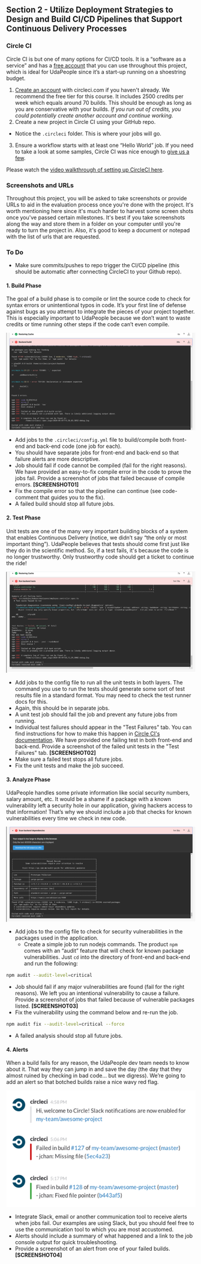 ## Section 2 - Utilize Deployment Strategies to Design and Build CI/CD Pipelines that Support Continuous Delivery Processes

### Circle CI

Circle CI is but one of many options for CI/CD tools. It is a “software as a service” and has a [free account](https://circleci.com/signup/?source-button=free) that you can use throughout this project, which is ideal for UdaPeople since it’s a start-up running on a shoestring budget. 

1. [Create an account](https://circleci.com/signup/?source-button=free) with circleci.com if you haven't already. We recommend the free tier for this course. It includes 2500 credits per week which equals around 70 builds. This should be enough as long as you are conservative with your builds. _If you run out of credits, you could potentially create another account and continue working._
2. Create a new project in Circle CI using your GitHub repo.
 - Notice the `.circleci` folder. This is where your jobs will go.
3. Ensure a workflow starts with at least one “Hello World” job. If you need to take a look at some samples, Circle CI was nice enough to [give us a few](https://circleci.com/docs/2.0/sample-config).

Please watch the [video walkthrough of setting up CircleCI here](https://www.youtube.com/watch?v=SRBmYjUF-tA).

### Screenshots and URLs

Throughout this project, you will be asked to take screenshots or provide URLs to aid in the evaluation process once you're done with the project. It's worth mentioning here since it's much harder to harvest some screen shots once you've passed certain milestones. It's best if you take screenshots along the way and store them in a folder on your computer until you're ready to turn the project in. Also, it's good to keep a document or notepad with the list of urls that are requested.

### To Do

- Make sure commits/pushes to repo trigger the CI/CD pipeline (this should be automatic after connecting CircleCI to your Github repo).

#### 1. Build Phase

The goal of a build phase is to compile or lint the source code to check for syntax errors or unintentional typos in code. It’s your first line of defense against bugs as you attempt to integrate the pieces of your project together. This is especially important to UdaPeople because we don’t want to waste credits or time running other steps if the code can’t even compile.

![Job properly failing because of compile errors.](screenshots/SCREENSHOT01.png)

- Add jobs to the `.circleci/config.yml` file to build/compile both front-end and back-end code (one job for each). 
- You should have separate jobs for front-end and back-end so that failure alerts are more descriptive.
- Job should fail if code cannot be compiled (fail for the right reasons). We have provided an easy-to-fix compile error in the code to prove the jobs fail. Provide a screenshot of jobs that failed because of compile errors. **[SCREENSHOT01]**
- Fix the compile error so that the pipeline can continue (see code-comment that guides you to the fix).
- A failed build should stop all future jobs.

#### 2. Test Phase

Unit tests are one of the many very important building blocks of a system that enables Continuous Delivery (notice, we didn’t say “the only or most important thing”). UdaPeople believes that tests should come first just like they do in the scientific method. So, if a test fails, it's because the code is no longer trustworthy. Only trustworthy code should get a ticket to continue the ride!

![Job properly failing because of test failures.](screenshots/SCREENSHOT02.png)

- Add jobs to the config file to run all the unit tests in both layers. The command you use to run the tests should generate some sort of test results file in a standard format. You may need to check the test runner docs for this.
- Again, this should be in separate jobs.
- A unit test job should fail the job and prevent any future jobs from running.
- Individual test failures should appear in the "Test Failures" tab. You can find instructions for how to make this happen in [Circle CI's documentation](https://circleci.com/docs/2.0/collect-test-data/). We have provided one failing test in both front-end and back-end. Provide a screenshot of the failed unit tests in the "Test Failures" tab. **[SCREENSHOT02]**
- Make sure a failed test stops all future jobs.
- Fix the unit tests and make the job succeed.

#### 3. Analyze Phase

UdaPeople handles some private information like social security numbers, salary amount, etc. It would be a shame if a package with a known vulnerability left a security hole in our application, giving hackers access to that information! That’s why we should include a job that checks for known vulnerabilities every time we check in new code.

![Job properly failing because of security vulnerabilities.](screenshots/SCREENSHOT03.png)

- Add jobs to the config file to check for security vulnerabilities in the packages used in the application.
  - Create a simple job to run nodejs commands. The product `npm` comes with an “audit” feature that will check for known package vulnerabilities. Just `cd` into the directory of front-end and back-end and run the following:
```bash
npm audit --audit-level=critical
```
- Job should fail if any major vulnerabilities are found (fail for the right reasons). We left you an intentional vulnerability to cause a failure. Provide a screenshot of jobs that failed because of vulnerable packages listed. **[SCREENSHOT03]**
- Fix the vulnerability using the command below and re-run the job.
```bash
npm audit fix --audit-level=critical --force
```
- A failed analysis should stop all future jobs.

#### 4. Alerts

When a build fails for any reason, the UdaPeople dev team needs to know about it. That way they can jump in and save the day (the day that they almost ruined by checking in bad code… but we digress). We’re going to add an alert so that botched builds raise a nice wavy red flag.

![An alert when the build breaks.](screenshots/SCREENSHOT04.png)

- Integrate Slack, email or another communication tool to receive alerts when jobs fail. Our examples are using Slack, but you should feel free to use the communication tool to which you are most accustomed.
- Alerts should include a summary of what happened and a link to the job console output for quick troubleshooting.
- Provide a screenshot of an alert from one of your failed builds. **[SCREENSHOT04]**
